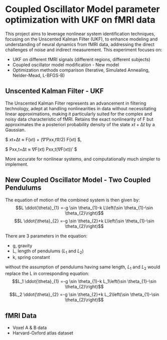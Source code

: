 # Coupled Oscillator Model parameter optimization with UKF on fMRI data

This project aims to leverage nonlinear system identification techniques, focusing on the Unscented Kalman Filter (UKF), to enhance modeling and understanding of neural dynamics from fMRI data, 
addressing the direct challenges of noise and indirect measurement. This experiment focuses on:

- UKF on different fMRI signals (different regions, different subjects)
- Coupled oscillator model modification - New model
- Optimization methods comparison (Iterative, Simulated Annealing, Nelder-Mead, L-BFGS-B)

## Unscented Kalman Filter - UKF

The Unscented Kalman Filter represents an advancement in filtering technology, adept at handling nonlinearities in data without necessitating linear approximations, making it particularly suited for the complex and noisy data characteristic of fMRI. Retains the exact nonlinearity of F but approximates the a posteriori probability density of the state $xt+∆t$ by a Gaussian.

$ xt+∆t ≈ F(xt) + (∇′Pxx,t∇/2) F(xt) $,

$ Pxx,t+∆t ≈ ∇F(xt) Pxx,t(∇F(xt))′ $

More accurate for nonlinear systems, and computationally much simpler to implement.

## New Coupled Oscillator Model - Two Coupled Pendulums

The equation of motion of the combined system
is then given by:
$$L \ddot{\theta}_{1} =-g \sin \theta_{1}-k L\left(\sin \theta_{1}-\sin \theta_{2}\right)$$
$$L \ddot{\theta}_{2} =-g \sin \theta_{2}+k L\left(\sin \theta_{1}-\sin \theta_{2}\right)$$

There are 3 parameters in the equation:
- g, gravity
- L, length of pendulums ($L_1$ and $L_2$)
- k, spring constant

without the assumption of pendulums having same length, $L_1$ and $L_2$ would replace the L in corresponding equation:
$$L_1 \ddot{\theta}_{1} =-g \sin \theta_{1}-k L_1\left(\sin \theta_{1}-\sin \theta_{2}\right)$$
$$L_2 \ddot{\theta}_{2} =-g \sin \theta_{2}+k L_2\left(\sin \theta_{1}-\sin \theta_{2}\right)$$

## fMRI Data

- Voxel A & B data
- Harvard-Oxford atlas dataset
